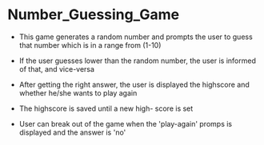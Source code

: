 # Number_Guessing_Game

- This game generates a random number
  and prompts the user to guess that number
  which is in a range from (1-10)

- If the user guesses lower than the random
  number, the user is informed of that, and
  vice-versa

- After getting the right answer, the user
  is displayed the highscore and whether 
  he/she wants to play again

- The highscore is saved until a new high-
  score is set

- User can break out of the game when the
  'play-again' promps is displayed and the 
  answer is 'no'
